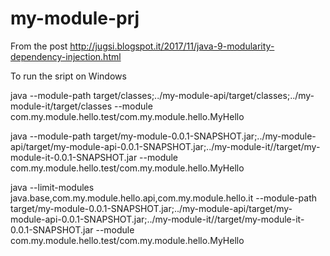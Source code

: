# my-module-prj

From the post http://jugsi.blogspot.it/2017/11/java-9-modularity-dependency-injection.html

To run the sript on Windows


   java --module-path target/classes;../my-module-api/target/classes;../my-module-it/target/classes  --module com.my.module.hello.test/com.my.module.hello.MyHello

   java --module-path target/my-module-0.0.1-SNAPSHOT.jar;../my-module-api/target/my-module-api-0.0.1-SNAPSHOT.jar;../my-module-it//target/my-module-it-0.0.1-SNAPSHOT.jar --module com.my.module.hello.test/com.my.module.hello.MyHello

   java --limit-modules java.base,com.my.module.hello.api,com.my.module.hello.it --module-path target/my-module-0.0.1-SNAPSHOT.jar;../my-module-api/target/my-module-api-0.0.1-SNAPSHOT.jar;../my-module-it//target/my-module-it-0.0.1-SNAPSHOT.jar --module com.my.module.hello.test/com.my.module.hello.MyHello


